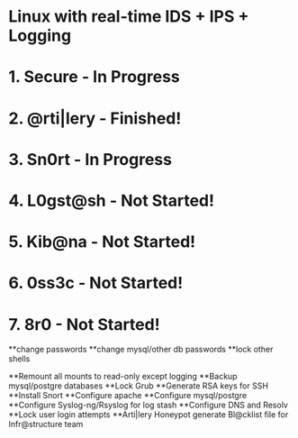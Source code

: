 # Linux with real-time IDS + IPS + Logging

# 1. Secure			  		- In Progress
# 2. @rti|lery 				- Finished!
# 3. Sn0rt  					- In Progress
# 4. L0gst@sh 				- Not Started!
# 5. Kib@na 					- Not Started!
# 6. 0ss3c  					- Not Started!
# 7. 8r0  				  	- Not Started!


**change passwords
**change mysql/other db passwords
**lock other shells

**Remount all mounts to read-only except logging
**Backup mysql/postgre databases
**Lock Grub
**Generate RSA keys for SSH
**Install Snort
**Configure apache
**Configure mysql/postgre
**Configure Syslog-ng/Rsyslog for log stash
**Configure DNS and Resolv
**Lock user login attempts
**Arti|lery Honeypot generate Bl@cklist file for Infr@structure team

